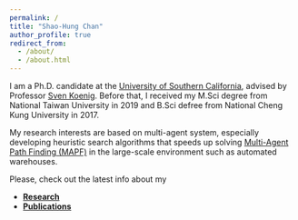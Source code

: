 ```yaml
---
permalink: /
title: "Shao-Hung Chan"
author_profile: true
redirect_from: 
  - /about/
  - /about.html
---
```


I am a Ph.D. candidate at the [University of Southern California](https://www.usc.edu), advised by Professor [Sven Koenig](http://idm-lab.org/index.html).
Before that, I received my M.Sci degree from National Taiwan University in 2019 and B.Sci defree from National Cheng Kung University in 2017.

My research interests are based on multi-agent system, especially developing heuristic search algorithms that speeds up solving [Multi-Agent Path Finding (MAPF)](http://mapf.info/) in the large-scale environment such as automated warehouses.

Please, check out the latest info about my
* [**Research**](https://shchan13.github.io/research/)
* [**Publications**](https://shchan13.github.io/publications/)
